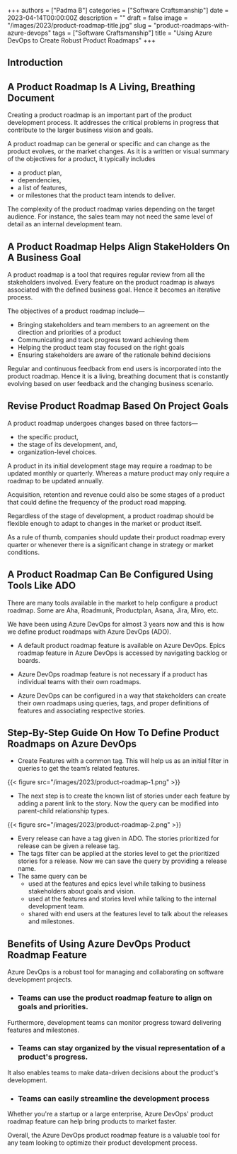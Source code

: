 +++
authors = ["Padma B"]
categories = ["Software Craftsmanship"]
date = 2023-04-14T00:00:00Z
description = ""
draft = false
image = "/images/2023/product-roadmap-title.jpg"
slug = "product-roadmaps-with-azure-devops"
tags = ["Software Craftsmanship"]
title = "Using Azure DevOps to Create Robust Product Roadmaps"
+++

## Introduction

## A Product Roadmap Is A Living, Breathing Document

Creating a product roadmap is an important part of the product development process. It addresses the critical problems in progress that contribute to the larger business vision and goals.

A product roadmap can be general or specific and can change as the product evolves, or the market changes. As it is a written or visual summary of the objectives for a product, it typically includes

- a product plan,
- dependencies,
- a list of features,
- or milestones that the product team intends to deliver.

The complexity of the product roadmap varies depending on the target audience. For instance, the sales team may not need the same level of detail as an internal development team.

## A Product Roadmap Helps Align StakeHolders On A Business Goal

A product roadmap is a tool that requires regular review from all the stakeholders involved. Every feature on the product roadmap is always associated with the defined business goal. Hence it becomes an iterative process.

The objectives of a product roadmap include—

- Bringing stakeholders and team members to an agreement on the direction and priorities of a product
- Communicating and track progress toward achieving them
- Helping the product team stay focused on the right goals
- Ensuring stakeholders are aware of the rationale behind decisions

Regular and continuous feedback from end users is incorporated into the product roadmap. Hence it is a living, breathing document that is constantly evolving based on user feedback and the changing business scenario.


## Revise Product Roadmap Based On Project Goals

A product roadmap undergoes changes based on three factors—

- the specific product,
- the stage of its development, and,
- organization-level choices.

A product in its initial development stage may require a roadmap to be updated monthly or quarterly. Whereas a mature product may only require a roadmap to be updated annually.

Acquisition, retention and revenue could also be some stages of a product that could define the frequency of the product road mapping.

Regardless of the stage of development, a product roadmap should be flexible enough to adapt to changes in the market or product itself.

As a rule of thumb, companies should update their product roadmap every quarter or whenever there is a significant change in strategy or market conditions.

## A Product Roadmap Can Be Configured Using Tools Like ADO  

There are many tools available in the market to help configure a product roadmap. Some are Aha, Roadmunk, Productplan,  Asana, Jira, Miro, etc.

We have been using Azure DevOps for almost 3 years now and this is how we define product roadmaps with Azure DevOps (ADO).

- A default product roadmap feature is available on Azure DevOps. Epics roadmap feature in Azure DevOps is accessed by navigating backlog or boards.

- Azure DevOps roadmap feature is not necessary if a product has individual teams with their own roadmaps.

- Azure DevOps can be configured in a way that stakeholders can create their own roadmaps using queries, tags, and proper definitions of features and associating respective stories.

## Step-By-Step Guide On How To Define Product Roadmaps on Azure DevOps

- Create Features with a common tag.
  This will help us as an initial filter in queries to get the team’s related features.

{{< figure src="/images/2023/product-roadmap-1.png" >}}

- The next step is to create the known list of stories under each feature by adding a parent link to the story. Now the query can be modified into parent-child relationship types.

{{< figure src="/images/2023/product-roadmap-2.png" >}}

- Every release can have a tag given in ADO. The stories prioritized for release can be given a release tag.
- The tags filter can be applied at the stories level to get the prioritized stories for a release. Now we can save the query by providing a release name.
- The same query can be
  - used at the features and epics level while talking to business stakeholders about goals and vision.
  - used at the features and stories level while talking to the internal development team.
  - shared with end users at the features level to talk about the releases and milestones.

##  Benefits of Using Azure DevOps Product Roadmap Feature

Azure DevOps is a robust tool for managing and collaborating on software development projects.

- ### Teams can use the product roadmap feature to align on goals and priorities.

Furthermore, development teams can monitor progress toward delivering features and milestones.

- ### Teams can stay organized by the visual representation of a product's progress.

It also enables teams to make data-driven decisions about the product's development.

- ### Teams can easily streamline the development process

Whether you're a startup or a large enterprise, Azure DevOps' product roadmap feature can help bring products to market faster.

Overall, the Azure DevOps product roadmap feature is a valuable tool for any team looking to optimize their product development process.


